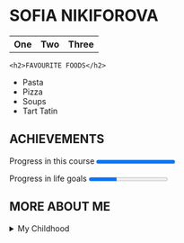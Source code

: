 
<html lang="ru">
  <head>
    <meta charset="utf-8">
    <title>SOFIA NIKIFOROVA</title>
  </head>
  <body>
    <h1>SOFIA NIKIFOROVA</h1>
   <p>
   <table>
    <tr>
     <th>One</th>
     <th>Two</th>
     <th>Three</th>
    </tr>
   </table>
   </p>
  
    <h2>FAVOURITE FOODS</h2>
  <ul>
    <li>Pasta</li>
    <li>Pizza</li>
    <li>Soups</li>
    <li>Tart Tatin</li>
  </ul>
    <p>
    <h2>ACHIEVEMENTS</h2>
    <p>Progress in this course <progress max="100" value="100"></p>
    <p>Progress in life goals <progress max="100" value="35"></p>
    </p>
    <p>
    <h2>MORE ABOUT ME</h2>
    </p>
    <p>
    <details>
    <summary>My Childhood</summary>
    <p>I was born in Moscow in 1990. My childhood was happy. </p>
    <footer>
      This page was created by Sofia Nikiforova & Colleen van Lent. To learn more about web design, visit <a href="https://intro-webdesign.com">Intro to Web Design</a>
    </footer> 

